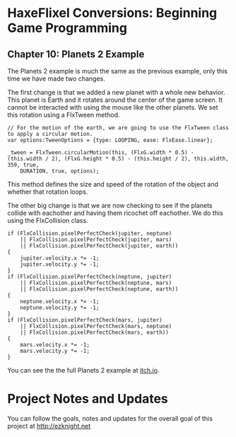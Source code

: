 # HaxeFlixel Conversions: Beginning Game Programming
## Chapter 10: Planets 2 Example

The Planets 2 example is much the same as the previous example, only this time we have made two changes.

The first change is that we added a new planet with a whole new behavior. This planet is Earth and it rotates around the center of the game screen. It cannot be interacted with using the mouse like the other planets. We set this rotation using a FlxTween method.

```
// For the motion of the earth, we are going to use the FlxTween class to apply a circular motion.
var options:TweenOptions = {type: LOOPING, ease: FlxEase.linear};

_tween = FlxTween.circularMotion(this, (FlxG.width * 0.5) - (this.width / 2), (FlxG.height * 0.5) - (this.height / 2), this.width, 359, true,
    DURATION, true, options);
```

This method defines the size and speed of the rotation of the object and whether that rotation loops.

The other big change is that we are now checking to see if the planets collide with eachother and having them ricochet off eachother. We do this using the FlxCollision class.

```
if (FlxCollision.pixelPerfectCheck(jupiter, neptune)
    || FlxCollision.pixelPerfectCheck(jupiter, mars)
    || FlxCollision.pixelPerfectCheck(jupiter, earth))
{
    jupiter.velocity.x *= -1;
    jupiter.velocity.y *= -1;
}
if (FlxCollision.pixelPerfectCheck(neptune, jupiter)
    || FlxCollision.pixelPerfectCheck(neptune, mars)
    || FlxCollision.pixelPerfectCheck(neptune, earth))
{
    neptune.velocity.x *= -1;
    neptune.velocity.y *= -1;
}
if (FlxCollision.pixelPerfectCheck(mars, jupiter)
    || FlxCollision.pixelPerfectCheck(mars, neptune)
    || FlxCollision.pixelPerfectCheck(mars, earth))
{
    mars.velocity.x *= -1;
    mars.velocity.y *= -1;
}
```

You can see the the full Planets 2 example at [itch.io](https://heroofdermwood.itch.io/bgp-planets-2).

# Project Notes and Updates
You can follow the goals, notes and updates for the overall goal of this project at  http://ezknight.net